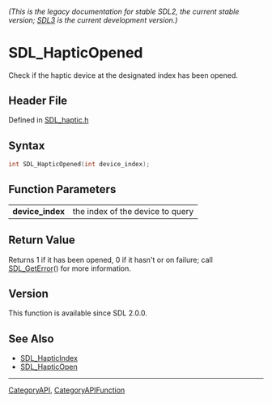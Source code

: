 ###### (This is the legacy documentation for stable SDL2, the current stable version; [SDL3](https://wiki.libsdl.org/SDL3/) is the current development version.)
# SDL_HapticOpened

Check if the haptic device at the designated index has been opened.

## Header File

Defined in [SDL_haptic.h](https://github.com/libsdl-org/SDL/blob/SDL2/include/SDL_haptic.h)

## Syntax

```c
int SDL_HapticOpened(int device_index);

```

## Function Parameters

|                      |                                  |
| -------------------- | -------------------------------- |
| **device_index**     | the index of the device to query |

## Return Value

Returns 1 if it has been opened, 0 if it hasn't or on failure; call
[SDL_GetError](SDL_GetError)() for more information.

## Version

This function is available since SDL 2.0.0.

## See Also

- [SDL_HapticIndex](SDL_HapticIndex)
- [SDL_HapticOpen](SDL_HapticOpen)

----
[CategoryAPI](CategoryAPI), [CategoryAPIFunction](CategoryAPIFunction)

